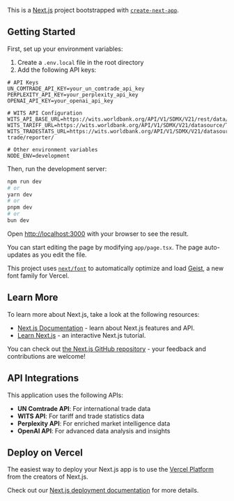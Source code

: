 This is a [Next.js](https://nextjs.org) project bootstrapped with [`create-next-app`](https://nextjs.org/docs/app/api-reference/cli/create-next-app).

## Getting Started

First, set up your environment variables:

1. Create a `.env.local` file in the root directory
2. Add the following API keys:

```
# API Keys
UN_COMTRADE_API_KEY=your_un_comtrade_api_key
PERPLEXITY_API_KEY=your_perplexity_api_key
OPENAI_API_KEY=your_openai_api_key

# WITS API Configuration
WITS_API_BASE_URL=https://wits.worldbank.org/API/V1/SDMX/V21/rest/data/
WITS_TARIFF_URL=https://wits.worldbank.org/API/V1/SDMX/V21/datasource/TRN/reporter/
WITS_TRADESTATS_URL=https://wits.worldbank.org/API/V1/SDMX/V21/datasource/tradestats-trade/reporter/

# Other environment variables
NODE_ENV=development
```

Then, run the development server:

```bash
npm run dev
# or
yarn dev
# or
pnpm dev
# or
bun dev
```

Open [http://localhost:3000](http://localhost:3000) with your browser to see the result.

You can start editing the page by modifying `app/page.tsx`. The page auto-updates as you edit the file.

This project uses [`next/font`](https://nextjs.org/docs/app/building-your-application/optimizing/fonts) to automatically optimize and load [Geist](https://vercel.com/font), a new font family for Vercel.

## Learn More

To learn more about Next.js, take a look at the following resources:

- [Next.js Documentation](https://nextjs.org/docs) - learn about Next.js features and API.
- [Learn Next.js](https://nextjs.org/learn) - an interactive Next.js tutorial.

You can check out [the Next.js GitHub repository](https://github.com/vercel/next.js) - your feedback and contributions are welcome!

## API Integrations

This application uses the following APIs:

- **UN Comtrade API**: For international trade data
- **WITS API**: For tariff and trade statistics data
- **Perplexity API**: For enriched market intelligence data
- **OpenAI API**: For advanced data analysis and insights

## Deploy on Vercel

The easiest way to deploy your Next.js app is to use the [Vercel Platform](https://vercel.com/new?utm_medium=default-template&filter=next.js&utm_source=create-next-app&utm_campaign=create-next-app-readme) from the creators of Next.js.

Check out our [Next.js deployment documentation](https://nextjs.org/docs/app/building-your-application/deploying) for more details.
